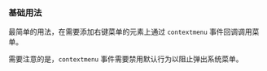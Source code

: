 ### 基础用法

最简单的用法，在需要添加右键菜单的元素上通过 `contextmenu` 事件回调调用菜单。

需要注意的是，`contextmenu` 事件需要禁用默认行为以阻止弹出系统菜单。
